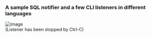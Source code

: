### A sample SQL notifier and a few CLI listeners in different languages
![image](https://github.com/user-attachments/assets/92fa7861-44c0-4c00-844d-cf3a9a52629e)  
(Listener has been stopped by Ctrl-C)  
